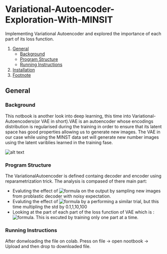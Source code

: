 # Variational-Autoencoder-Exploration-With-MINSIT
Implementing Variational Autoencoder and explored the importance of each part of its loss function. 


1. [General](#General)
    - [Background](#background)
    - [Program Structure](https://github.com/elaysason/Variational-Autoencoder-Exploration-With-MINST/blob/main/README.md#program-structure)
    - [Running Instructions](https://github.com/elaysason/Variational-Autoencoder-Exploration-With-MINST/blob/main/README.md#running-instructions)
2. [Installation](#installation)
3. [Footnote](#footnote)

## General

### Background
This notbook is  another look into deep learning, this time into Variational-Autoencoders(or VAE in short).VAE is an autoencoder whose encodings distribution is regularised during the training in order to ensure that its latent space has good properties allowing us to generate new images. The VAE in our case while using the MINST data set will generate new number images using the latent variblies learned in the training fase.

![alt text](https://i.imgur.com/TA45raG.png)

### Program Structure
The VariationalAutoencoder is defined containg decoder and encoder using reparametrization trick. The analysis is compased of there main part:
* Evaluting the effect of ![formula](https://render.githubusercontent.com/render/math?math=\{\mu}) on the output by sampling new images from problastic decoder with noisy expectation.
* Evaluting the effect of ![formula](https://render.githubusercontent.com/render/math?math=\{\sigma}) by a performing a similar trial, but this time multipling the std by 0.1,1,10,100
* Looking at the part of each part of the loss function of VAE which is : ![formula](https://render.githubusercontent.com/render/math?math=\{\D_{KL}(q_\phi(z|x)||p_\theta(z))-E_z[logp_\theta(x|z)]}). This is excuted by training only one part at a time.

### Running Instructions
After donwloading the file on colab. Press on file -> open nootbook -> Upload and then drop to downloaded file.

